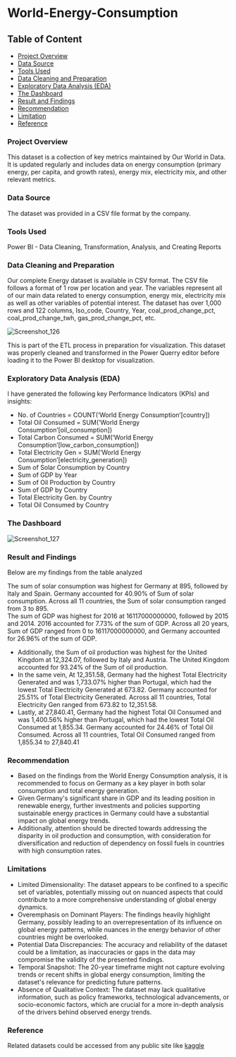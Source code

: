 # World-Energy-Consumption

## Table of Content
- [Project Overview](#project-overview)
- [Data Source](#data-source)
- [Tools Used](#tools-used)
- [Data Cleaning and Preparation](#data-cleaning-and-preparation)
- [Exploratory Data Analysis (EDA)](#exploratory-data-analysis)
- [The Dashboard](#the-dashboard)
- [Result and Findings](#result-and-findings)
- [Recommendation](#recommendation)
- [Limitation](#limitation)
- [Reference](#reference)
  

### Project Overview

This dataset is a collection of key metrics maintained by Our World in Data. It is updated regularly and includes data on energy consumption (primary energy, per capita, and growth rates), energy mix, electricity mix, and other relevant metrics.

### Data Source

The dataset was provided in a CSV file format by the company.

### Tools Used

Power BI - Data Cleaning, Transformation, Analysis, and Creating Reports

### Data Cleaning and Preparation

Our complete Energy dataset is available in CSV format. The CSV file follows a format of 1 row per location and year. The variables represent all of our main data related to energy consumption, energy mix, electricity mix as well as other variables of potential interest.
The dataset has over 1,000 rows and 122 columns, Iso_code, Country, Year, coal_prod_change_pct, coal_prod_change_twh, gas_prod_change_pct, etc.

![Screenshot_126](https://github.com/Solution92/World-Energy-Consumption/assets/144762124/88ab3eaf-f8ba-42aa-8886-4849188f6a20)

This is part of the ETL process in preparation for visualization. This dataset was properly cleaned and transformed in the Power Querry editor before loading it to the Power BI desktop for visualization.

### Exploratory Data Analysis (EDA)

I have generated the following key Performance Indicators (KPIs) and insights:

- No. of Countries = COUNT(‘World Energy Consumption’[country])
- Total Oil Consumed = SUM(‘World Energy Consumption’[oil_consumption])
- Total Carbon Consumed = SUM(‘World Energy Consumption’[low_carbon_consumption])
- Total Electricity Gen = SUM(‘World Energy Consumption’[electricity_generation])
- Sum of Solar Consumption by Country
- Sum of GDP by Year
- Sum of Oil Production by Country
- Sum of GDP by Country
- Total Electricity Gen. by Country
- Total Oil Consumed by Country

### The Dashboard

![Screenshot_127](https://github.com/Solution92/World-Energy-Consumption/assets/144762124/a8e2d474-41fd-4cec-879b-a2e158b8e3ec)

### Result and Findings

Below are my findings from the table analyzed

The sum of solar consumption was highest for Germany at 895, followed by Italy and Spain.  Germany accounted for 40.90% of Sum of solar consumption.  Across all 11 countries, the Sum of solar consumption ranged from 3 to 895.  
The sum of GDP was highest for 2016 at 16117000000000, followed by 2015 and 2014.  2016 accounted for 7.73% of the sum of GDP.  Across all 20 years, Sum of GDP ranged from 0 to 16117000000000, and 
Germany accounted for 26.96% of the sum of GDP.  
- Additionally, the Sum of oil production was highest for the United Kingdom at 12,324.07, followed by Italy and Austria.  The United Kingdom accounted for 93.24% of the Sum of oil production.  
- In the same vein, At 12,351.58, Germany had the highest Total Electricity Generated and was 1,733.07% higher than Portugal, which had the lowest Total Electricity Generated at 673.82. Germany accounted for 25.51% of Total Electricity Generated.  Across all 11 countries, Total Electricity Gen ranged from 673.82 to 12,351.58.  
- Lastly, at 27,840.41, Germany had the highest Total Oil Consumed and was 1,400.56% higher than Portugal, which had the lowest Total Oil Consumed at 1,855.34. Germany accounted for 24.46% of Total Oil Consumed.  Across all 11 countries, Total Oil Consumed ranged from 1,855.34 to 27,840.41

### Recommendation

- Based on the findings from the World Energy Consumption analysis, it is recommended to focus on Germany as a key player in both solar consumption and total energy generation. 
- Given Germany's significant share in GDP and its leading position in renewable energy, further investments and policies supporting sustainable energy practices in Germany could have a substantial impact on global energy trends. 
- Additionally, attention should be directed towards addressing the disparity in oil production and consumption, with consideration for diversification and reduction of dependency on fossil fuels in countries with high consumption rates.

### Limitations

- Limited Dimensionality: The dataset appears to be confined to a specific set of variables, potentially missing out on nuanced aspects that could contribute to a more comprehensive understanding of global energy dynamics.
- Overemphasis on Dominant Players: The findings heavily highlight Germany, possibly leading to an overrepresentation of its influence on global energy patterns, while nuances in the energy behavior of other countries might be overlooked.
- Potential Data Discrepancies: The accuracy and reliability of the dataset could be a limitation, as inaccuracies or gaps in the data may compromise the validity of the presented findings.
- Temporal Snapshot: The 20-year timeframe might not capture evolving trends or recent shifts in global energy consumption, limiting the dataset's relevance for predicting future patterns.
- Absence of Qualitative Context: The dataset may lack qualitative information, such as policy frameworks, technological advancements, or socio-economic factors, which are crucial for a more in-depth analysis of the drivers behind observed energy trends.

### Reference

Related datasets could be accessed from any public site like [kaggle](www.kaggle.com)

























































